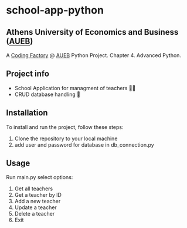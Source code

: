 # school-app-python

## Athens University of Economics and Business ([AUEB](https://aueb.gr/))
A [Coding Factory](https://codingfactory.aueb.gr/) @ [AUEB](https://aueb.gr/) Python Project. Chapter 4. Advanced Python.

## Project info
- School Application for managment of teachers :teacher:
- CRUD database handling :floppy_disk:

## Installation
To install and run the project, follow these steps:
1. Clone the repository to your local machine
2. add user and password for database in db_connection.py

## Usage
Run main.py select options: 
1. Get all teachers
2. Get a teacher by ID
3. Add a new teacher
4. Update a teacher
5. Delete a teacher
6. Exit 

